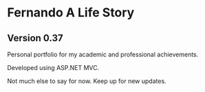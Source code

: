 # Fernando A Life Story
## Version 0.37

Personal portfolio for my academic and professional achievements. 

Developed using ASP.NET MVC.

Not much else to say for now.
Keep up for new updates.